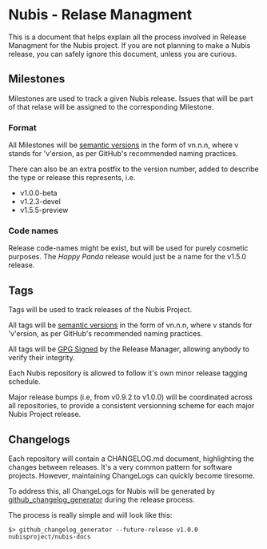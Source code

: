 # Nubis - Relase Managment

This is a document that helps explain all the process involved in Release Managment for the Nubis project. If you are not planning to make a Nubis release, you can safely ignore this document, unless you are curious.

## Milestones

Milestones are used to track a given Nubis release. Issues that will be part of that relase will be assigned to the corresponding Milestone.

### Format

All Milestones will be [semantic versions](http://semver.org/) in the form of vn.n.n, where v stands for 'v'ersion, as per GitHub's recommended naming practices.

There can also be an extra postfix to the version number, added to describe the type or release this represents, i.e.

 * v1.0.0-beta
 * v1.2.3-devel
 * v1.5.5-preview

 ### Code names

 Release code-names might be exist, but will be used for purely cosmetic purposes. The *Happy Panda* release would just be a name for the v1.5.0 release.

## Tags

Tags will be used to track releases of the Nubis Project.

All tags will be [semantic versions](http://semver.org/) in the form of vn.n.n, where v stands for 'v'ersion, as per GitHub's recommended naming practices.

All tags will be [GPG Signed](https://git-scm.com/book/tr/v2/Git-Tools-Signing-Your-Work) by the Release Manager, allowing anybody to verify their integrity.

Each Nubis repository is allowed to follow it's own minor release tagging schedule.

Major release bumps (i.e, from v0.9.2 to v1.0.0) will be coordinated across all repositories, to provide a consistent versionning scheme for each major Nubis Project release.

## Changelogs

Each repository will contain a CHANGELOG.md document, highlighting the changes between releases. It's a very common pattern
for software projects. However, maintaining ChangeLogs can quickly become tiresome.

To address this, all ChangeLogs for Nubis will be generated by [github_changelog_generator](https://github.com/skywinder/github-changelog-generator) during the release process.

The process is really simple and will look like this:

    $> github_changelog_generator --future-release v1.0.0 nubisproject/nubis-docs
